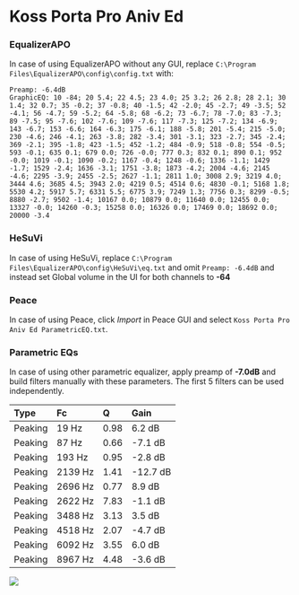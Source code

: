 # Koss Porta Pro Aniv Ed

### EqualizerAPO
In case of using EqualizerAPO without any GUI, replace `C:\Program Files\EqualizerAPO\config\config.txt`
with:
```
Preamp: -6.4dB
GraphicEQ: 10 -84; 20 5.4; 22 4.5; 23 4.0; 25 3.2; 26 2.8; 28 2.1; 30 1.4; 32 0.7; 35 -0.2; 37 -0.8; 40 -1.5; 42 -2.0; 45 -2.7; 49 -3.5; 52 -4.1; 56 -4.7; 59 -5.2; 64 -5.8; 68 -6.2; 73 -6.7; 78 -7.0; 83 -7.3; 89 -7.5; 95 -7.6; 102 -7.6; 109 -7.6; 117 -7.3; 125 -7.2; 134 -6.9; 143 -6.7; 153 -6.6; 164 -6.3; 175 -6.1; 188 -5.8; 201 -5.4; 215 -5.0; 230 -4.6; 246 -4.1; 263 -3.8; 282 -3.4; 301 -3.1; 323 -2.7; 345 -2.4; 369 -2.1; 395 -1.8; 423 -1.5; 452 -1.2; 484 -0.9; 518 -0.8; 554 -0.5; 593 -0.1; 635 0.1; 679 0.0; 726 -0.0; 777 0.3; 832 0.1; 890 0.1; 952 -0.0; 1019 -0.1; 1090 -0.2; 1167 -0.4; 1248 -0.6; 1336 -1.1; 1429 -1.7; 1529 -2.4; 1636 -3.1; 1751 -3.8; 1873 -4.2; 2004 -4.6; 2145 -4.6; 2295 -3.9; 2455 -2.5; 2627 -1.1; 2811 1.0; 3008 2.9; 3219 4.0; 3444 4.6; 3685 4.5; 3943 2.0; 4219 0.5; 4514 0.6; 4830 -0.1; 5168 1.8; 5530 4.2; 5917 5.7; 6331 5.5; 6775 3.9; 7249 1.3; 7756 0.3; 8299 -0.5; 8880 -2.7; 9502 -1.4; 10167 0.0; 10879 0.0; 11640 0.0; 12455 0.0; 13327 -0.0; 14260 -0.3; 15258 0.0; 16326 0.0; 17469 0.0; 18692 0.0; 20000 -3.4
```

### HeSuVi
In case of using HeSuVi, replace `C:\Program Files\EqualizerAPO\config\HeSuVi\eq.txt` and omit `Preamp:
-6.4dB` and instead set Global volume in the UI for both channels to **-64**

### Peace
In case of using Peace, click *Import* in Peace GUI and select `Koss Porta Pro Aniv Ed ParametricEQ.txt`.

### Parametric EQs
In case of using other parametric equalizer, apply preamp of **-7.0dB** and build filters manually with
these parameters. The first 5 filters can be used independently.

| Type    | Fc      |    Q | Gain     |
|:--------|:--------|:-----|:---------|
| Peaking | 19 Hz   | 0.98 | 6.2 dB   |
| Peaking | 87 Hz   | 0.66 | -7.1 dB  |
| Peaking | 193 Hz  | 0.95 | -2.8 dB  |
| Peaking | 2139 Hz | 1.41 | -12.7 dB |
| Peaking | 2696 Hz | 0.77 | 8.9 dB   |
| Peaking | 2622 Hz | 7.83 | -1.1 dB  |
| Peaking | 3488 Hz | 3.13 | 3.5 dB   |
| Peaking | 4518 Hz | 2.07 | -4.7 dB  |
| Peaking | 6092 Hz | 3.55 | 6.0 dB   |
| Peaking | 8967 Hz | 4.48 | -3.6 dB  |

![](https://raw.githubusercontent.com/jaakkopasanen/AutoEq/master/results/headphonecom/sbaf-serious/Koss%20Porta%20Pro%20Aniv%20Ed/Koss%20Porta%20Pro%20Aniv%20Ed.png)